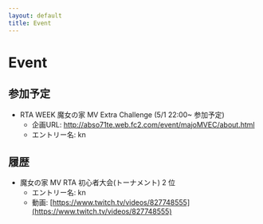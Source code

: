 ```yaml
---
layout: default
title: Event
---
```


# Event

## 参加予定

- RTA WEEK 魔女の家 MV Extra Challenge (5/1 22:00~ 参加予定)
  - 企画URL: http://abso71te.web.fc2.com/event/majoMVEC/about.html
  - エントリー名: kn

## 履歴

- 魔女の家 MV RTA 初心者大会(トーナメント) 2 位
  - エントリー名: kn
  - 動画: [https://www.twitch.tv/videos/827748555](https://www.twitch.tv/videos/827748555)
